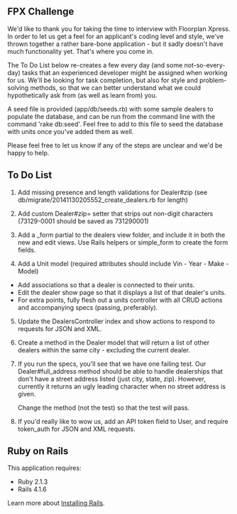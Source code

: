 FPX Challenge
-----------

We'd like to thank you for taking the time to interview with Floorplan Xpress.
In order to let us get a feel for an applicant's coding level and style, we've
thrown together a rather bare-bone application - but it sadly doesn't have much
functionality yet. That's where you come in.

The To Do List below re-creates a few every day (and some not-so-every-day)
tasks that an experienced developer might be assigned when working for us.
We'll be looking for task completion, but also for style and problem-solving methods,
so that we can better understand what we could hypothetically ask from (as well as
learn from) you.

A seed file is provided (app/db/seeds.rb) with some sample dealers to populate
the database, and can be run from the command line with the command 'rake db:seed'.
Feel free to add to this file to seed the database with units once you've added
them as well.

Please feel free to let us know if any of the steps are unclear and we'd be
happy to help.


To Do List
-----------

1. Add missing presence and length validations for Dealer#zip (see
   db/migrate/20141130205552_create_dealers.rb for length)

2. Add custom Dealer#zip= setter that strips out non-digit characters
   (73129-0001 should be saved as 731290001)

3. Add a _form partial to the dealers view folder, and include it in both the new
     and edit views. Use Rails helpers or simple_form to create the form fields.

4. Add a Unit model (required attributes should include Vin - Year - Make - Model)
  * Add associations so that a dealer is connected to their units.
  * Edit the dealer show page so that it displays a list of that dealer's units.
  * For extra points, fully flesh out a units controller with all CRUD actions and accompanying specs (passing, preferably).

5. Update the DealersController index and show actions to respond to requests for JSON and XML.

6. Create a method in the Dealer model that will return a list of other dealers
     within the same city - excluding the current dealer.

7. If you run the specs, you'll see that we have one failing test. Our Dealer#full_address
     method should be able to handle dealerships that don't have a street address
     listed (just city, state, zip). However, currently it returns an ugly leading
     character when no street address is given.

   Change the method (not the test) so that the test will pass.

8. If you'd really like to wow us, add an API token field to User, and require
     token_auth for JSON and XML requests.


Ruby on Rails
-------------

This application requires:

- Ruby 2.1.3
- Rails 4.1.6

Learn more about [Installing Rails](http://railsapps.github.io/installing-rails.html).
